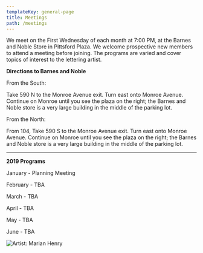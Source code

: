 ```yaml
---
templateKey: general-page
title: Meetings
path: /meetings
---
```

We meet on the First Wednesday of each month at 7:00 PM, at the Barnes and Noble Store in Pittsford Plaza. We welcome prospective new members to attend a meeting before joining. The programs are varied and cover topics of interest to the lettering artist.

 

**Directions to Barnes and Noble**

From the South:

Take 590 N to the Monroe Avenue exit. Turn east onto Monroe Avenue. Continue on Monroe until you see the plaza on the right; the Barnes and Noble store is a very large building in the middle of the parking lot.

From the North:

From 104, Take 590 S to the Monroe Avenue exit. Turn east onto Monroe Avenue. Continue on Monroe until you see the plaza on the right; the Barnes and Noble store is a very large building in the middle of the parking lot.

** **

**2019 Programs**

January - Planning Meeting

February - TBA

March - TBA

April - TBA

May - TBA

June - TBA

![Artist: Marian Henry](/img/marianh_resistentialism.jpg)

